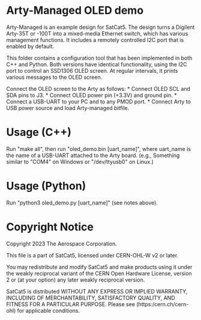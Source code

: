 # Arty-Managed OLED demo

Arty-Managed is an example design for SatCat5.
The design turns a Digilent Arty-35T or -100T into a mixed-media Ethernet
switch, which has various management functions.  It includes a remotely
controlled I2C port that is enabled by default.

This folder contains a configuration tool that has been implemented in both
C++ and Python.  Both versions have identical functionality, using the I2C
port to control an SSD1306 OLED screen.  At regular intervals, it prints
various messages to the OLED screen.

Connect the OLED screen to the Arty as follows:
    * Connect OLED SCL and SDA pins to J3.
    * Connect OLED power pin (+3.3V) and ground pin.
    * Connect a USB-UART to your PC and to any PMOD port.
    * Connect Arty to USB power source and load Arty-managed bitfile.

# Usage (C++)

Run "make all", then run "oled_demo.bin [uart_name]",
where uart_name is the name of a USB-UART attached to the Arty board.
(e.g., Something similar to "COM4" on Windows or "/dev/ttyusb0" on Linux.)

# Usage (Python)

Run "python3 oled_demo.py [uart_name]" (see notes above).

# Copyright Notice

Copyright 2023 The Aerospace Corporation.

This file is a part of SatCat5, licensed under CERN-OHL-W v2 or later.

You may redistribute and modify SatCat5 and make products using it under
the weakly reciprocal variant of the CERN Open Hardware License, version 2
or (at your option) any later weakly reciprocal version.

SatCat5 is distributed WITHOUT ANY EXPRESS OR IMPLIED WARRANTY, INCLUDING
OF MERCHANTABILITY, SATISFACTORY QUALITY, AND FITNESS FOR A PARTICULAR
PURPOSE. Please see (https:/cern.ch/cern-ohl) for applicable conditions.
